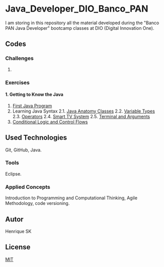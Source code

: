 # Java_Developer_DIO_Banco_PAN

I am storing in this repository all the material developed during the "Banco PAN Java Developer" bootcamp classes at DIO (Digital Innovation One).

## Codes

### Challenges

1. 

### Exercises

#### 1. Getting to Know the Java
1. [First Java Program](https://github.com/henrique-sk/Java_Developer_DIO_Banco_PAN/tree/main/01-Getting-to-Know-the-Java/c1-first-java-program/src/com/dio)
2. Learning Java Syntax
2.1. [Java Anatomy Classes](https://github.com/henrique-sk/Java_Developer_DIO_Banco_PAN/tree/main/01-Getting-to-Know-the-Java/c2-learning-java-syntax/src/a1_java_anatomy_classes)
2.2. [Variable Types](https://github.com/henrique-sk/Java_Developer_DIO_Banco_PAN/tree/main/01-Getting-to-Know-the-Java/c2-learning-java-syntax/src/a2_variable_types)
2.3. [Operators](https://github.com/henrique-sk/Java_Developer_DIO_Banco_PAN/tree/main/01-Getting-to-Know-the-Java/c2-learning-java-syntax/src/a3_operators)
2.4. [Smart TV System](https://github.com/henrique-sk/Java_Developer_DIO_Banco_PAN/tree/main/01-Getting-to-Know-the-Java/c2-learning-java-syntax/src/a4_smart_tv_system)
2.5. [Terminal and Arguments](https://github.com/henrique-sk/Java_Developer_DIO_Banco_PAN/tree/main/01-Getting-to-Know-the-Java/c2-learning-java-syntax/src/a5_terminal_and_arguments)
3. [Conditional Logic and Control Flows](https://github.com/henrique-sk/Java_Developer_DIO_Banco_PAN/tree/main/01-Getting-to-Know-the-Java/c3-conditional-logic-and-control-flows/src/a1_control_flow)

## Used Technologies

Git, GitHub, Java.

### Tools

Eclipse.

### Applied Concepts

Introduction to Programming and Computational Thinking, Agile Methodology, code versioning.

## Autor
Henrique SK

## License
[MIT](https://choosealicense.com/license/mit/)
